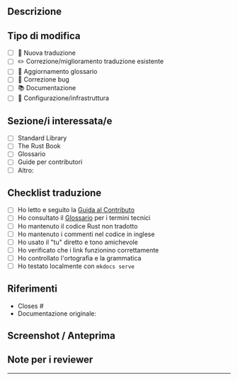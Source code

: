 ## Descrizione

<!-- Descrivi brevemente cosa fa questa Pull Request -->

## Tipo di modifica

<!-- Metti una X tra le parentesi per le opzioni applicabili -->

- [ ] 📝 Nuova traduzione
- [ ] ✏️ Correzione/miglioramento traduzione esistente
- [ ] 📖 Aggiornamento glossario
- [ ] 🐛 Correzione bug
- [ ] 📚 Documentazione
- [ ] 🔧 Configurazione/infrastruttura

## Sezione/i interessata/e

<!-- Elenca le sezioni della documentazione modificate -->

- [ ] Standard Library
- [ ] The Rust Book
- [ ] Glossario
- [ ] Guide per contributori
- [ ] Altro: <!-- specifica -->

## Checklist traduzione

<!-- Per traduzioni, verifica di aver seguito queste linee guida -->

- [ ] Ho letto e seguito la [Guida al Contributo](../docs/CONTRIBUTING.md)
- [ ] Ho consultato il [Glossario](../docs/GLOSSARY.md) per i termini tecnici
- [ ] Ho mantenuto il codice Rust non tradotto
- [ ] Ho mantenuto i commenti nel codice in inglese
- [ ] Ho usato il "tu" diretto e tono amichevole
- [ ] Ho verificato che i link funzionino correttamente
- [ ] Ho controllato l'ortografia e la grammatica
- [ ] Ho testato localmente con `mkdocs serve`

## Riferimenti

<!-- Link a issue correlate, documentazione originale, discussioni, ecc. -->

- Closes #<!-- numero issue -->
- Documentazione originale: <!-- link se applicabile -->

## Screenshot / Anteprima

<!-- Se applicabile, aggiungi screenshot della documentazione renderizzata -->

## Note per i reviewer

<!-- Eventuali note, dubbi o punti che richiedono particolare attenzione -->

---

<!-- Grazie per il tuo contributo alla community Rust italiana! 🦀🇮🇹 -->
